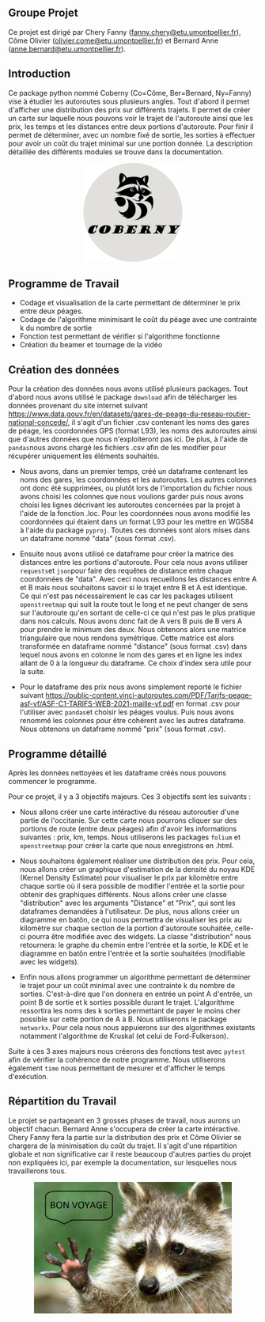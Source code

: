 ## Groupe Projet
Ce projet est dirigé par Chery Fanny (fanny.chery@etu.umontpellier.fr), Côme Olivier (olivier.come@etu.umontpellier.fr) et Bernard Anne (anne.bernard@etu.umontpellier.fr).

## Introduction
Ce package python nommé Coberny (Co=Côme, Ber=Bernard, Ny=Fanny) vise à étudier les autoroutes sous plusieurs angles. Tout d'abord il permet d'afficher une distribution des prix sur différents trajets. Il permet de créer un carte sur laquelle nous pouvons voir le trajet de l'autoroute ainsi que les prix, les temps et les distances entre deux portions d'autoroute. Pour finir il permet de déterminer, avec un nombre fixé de sortie, les sorties à effectuer pour avoir un coût du trajet minimal sur une portion donnée. La description détaillée des différents modules se trouve dans la documentation.

<p align="center">
  <img src="https://github.com/ABernard27/PROJET-groupe-3/blob/master/Document/logo_raccoon.png" width=200 title="Racoon">
</p>

## Programme de Travail
- Codage et visualisation de la carte permettant de déterminer le prix entre deux péages. 
- Codage de l'algorithme minimisant le coût du péage avec une contrainte k du nombre de sortie 
- Fonction test permettant de vérifier si l'algorithme fonctionne
- Création du beamer et tournage de la vidéo

## Création des données
Pour la création des données nous avons utilisé plusieurs packages. Tout d'abord nous avons utilisé le package ```download``` afin de télécharger les données provenant du site internet suivant https://www.data.gouv.fr/en/datasets/gares-de-peage-du-reseau-routier-national-concede/, il s'agit d'un fichier .csv contenant les noms des gares de péage, les coordonnées GPS (format L93), les noms des autoroutes ainsi que d'autres données que nous n'exploiteront pas ici. De plus, à l'aide de ```pandas```nous avons chargé les fichiers .csv afin de les modifier pour récupérer uniquement les éléments souhaités. 

- Nous avons, dans un premier temps, créé un dataframe contenant les noms des gares, les coordonnées et les autoroutes. Les autres colonnes ont donc été supprimées, ou plutôt lors de l'importation du fichier nous avons choisi les colonnes que nous voulions garder puis nous avons choisi les lignes décrivant les autoroutes concernées par la projet à l'aide de la fonction .loc. Pour les coordonnées nous avons modifié les coordonnées qui étaient dans un format L93 pour les mettre en WGS84 à l'aide du package ```pyproj```. Toutes ces données sont alors mises dans un dataframe nommé "data" (sous format .csv).

- Ensuite nous avons utilisé ce dataframe pour créer la matrice des distances entre les portions d'autoroute. Pour cela nous avons utiliser ```requests```et ```json```pour faire des requêtes de distance entre chaque coordonnées de "data". Avec ceci nous recueillons les distances entre A et B mais nous souhaitons savoir si le trajet entre B et A est identique. Ce qui n'est pas nécessairement le cas car les packages utilisent ```openstreetmap``` qui suit la route tout le long et ne peut changer de sens sur l'autoroute qu'en sortant de celle-ci ce qui n'est pas le plus pratique dans nos calculs. Nous avons donc fait de A vers B puis de B vers A pour prendre le minimum des deux. Nous obtenons alors une matrice triangulaire que nous rendons symétrique. Cette matrice est alors transformée en dataframe nommé "distance" (sous format .csv) dans lequel nous avons en colonne le nom des gares et en ligne les index allant de 0 à la longueur du dataframe. Ce choix d'index sera utile pour la suite.

- Pour le dataframe des prix nous avons simplement reporté le fichier suivant https://public-content.vinci-autoroutes.com/PDF/Tarifs-peage-asf-vf/ASF-C1-TARIFS-WEB-2021-maille-vf.pdf en format .csv pour l'utiliser avec ```pandas```et choisir les péages voulus. Puis nous avons renommé les colonnes pour être cohérent avec les autres dataframe. Nous obtenons un dataframe nommé "prix" (sous format .csv).

## Programme détaillé
Après les données nettoyées et les dataframe créés nous pouvons commencer le programme. 

Pour ce projet, il y a 3 objectifs majeurs. Ces 3 objectifs sont les suivants : 

- Nous allons créer une carte intéractive du réseau autoroutier d'une partie de l'occitanie. Sur cette carte nous pourrons cliquer sur des portions de route (entre deux péages) afin d'avoir les informations suivantes : prix, km, temps. Nous utiliserons les packages ```folium``` et ```openstreetmap``` pour créer la carte que nous enregistrons en .html.

- Nous souhaitons également réaliser une distribution des prix. Pour cela, nous allons créer un graphique d'estimation de la densité du noyau KDE (Kernel Density Estimate) pour visualiser le prix par kilomètre entre chaque sortie où il sera possible de modifier l'entrée et la sortie pour obtenir des graphiques différents. Nous allons créer une classe "distribution" avec les arguments "Distance" et "Prix", qui sont les dataframes demandées à l'utilisateur. De plus, nous allons créer un diagramme en batôn, ce qui nous permettra de visualiser les prix au kilomètre sur chaque section de la portion d'autoroute souhaitée, celle-ci pourra être modifiée avec des widgets. La classe "distribution" nous retournera: le graphe du chemin entre l'entrée et la sortie, le KDE et le diagramme en batôn entre l'entrée et la sortie souhaitées (modifiable avec les widgets).

- Enfin nous allons programmer un algorithme permettant de déterminer le trajet pour un coût minimal avec une contrainte k du nombre de sorties. C'est-à-dire que l'on donnera en entrée un point A d'entrée, un point B de sortie et k sorties possible durant le trajet. L'algorithme ressortira les noms des k sorties permettant de payer le moins cher possible sur cette portion de A à B. Nous utiliserons le package ```networkx```. Pour cela nous nous appuierons sur des algorithmes existants notamment l'algorithme de Kruskal (et celui de Ford-Fulkerson).

Suite à ces 3 axes majeurs nous créerons des fonctions test avec ```pytest``` afin de vérifier la cohérence de notre programme. Nous utiliserons également ```time``` nous permettant de mesurer et d'afficher le temps d'exécution. 

## Répartition du Travail
Le projet se partageant en 3 grosses phases de travail, nous aurons un objectif chacun. Bernard Anne s'occupera de créer la carte intéractive. Chery Fanny fera la partie sur la distribution des prix et Côme Olivier se chargera de la minimisation du coût du trajet. Il s'agit d'une répartition globale et non significative car il reste beaucoup d'autres parties du projet non expliquées ici, par exemple la documentation, sur lesquelles nous travaillerons tous. 

<p align="center">
  <img src="https://github.com/ABernard27/PROJET-groupe-3/blob/master/Document/Racoon.jpg" width=400 title="Racoon">
</p>
